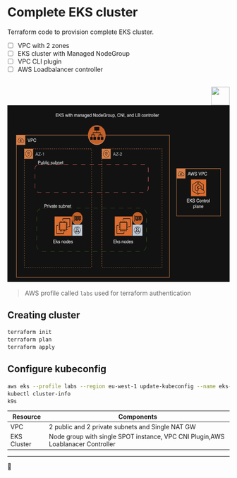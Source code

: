 # Complete EKS cluster
Terraform code to provision complete EKS cluster.

- [ ] VPC with 2 zones
- [ ] EKS cluster with Managed NodeGroup
- [ ] VPC CLI plugin
- [ ] AWS Loadbalancer controller
## 
<img src="https://avatars.githubusercontent.com/u/20859413?v=4" style="float:right;width:42px;height:42px;">
<img src="img/eks-design.png" width="600" height="400">



> AWS profile called `labs` used for terraform authentication

## Creating cluster
```bash
terraform init
terraform plan
terraform apply
```

## Configure kubeconfig
```bash
aws eks --profile labs --region eu-west-1 update-kubeconfig --name eks-demo
kubectl cluster-info
k9s
```

|Resource|Components|
|--------------------------|--------------------------|
|VPC| 2 public and 2 private subnets and Single NAT GW|
|EKS Cluster|Node group with single SPOT instance, VPC CNI Plugin,AWS Loablanacer Controller |
------------------

:dart: